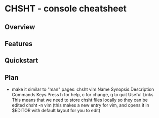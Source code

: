 # CHSHT - console cheatsheet

## Overview

## Features

## Quickstart

## Plan
* make it similar to "man" pages:
    chsht vim
    Name
    Synopsis
    Description
    Commands
    Keys
      Press h for help, c for change, q to quit
    Useful Links
This means that we need to store chsht files locally so they can be edited
chsht -n vim (this makes a new entry for vim, and opens it in $EDITOR with default layout for you to edit)
